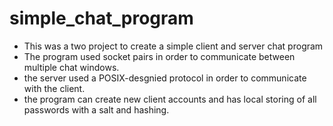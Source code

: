# simple_chat_program

* This was a two project to create a simple client and server chat program
* The program used socket pairs in order to communicate between multiple chat windows.
* the server used a POSIX-desgnied protocol in order to communicate with the client.
* the program can create new client accounts and has local storing of all passwords with a salt and hashing.
